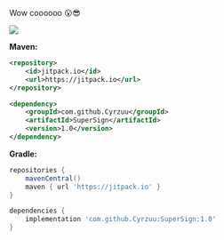 Wow coooooo 😮😎

[![](https://jitpack.io/v/Cyrzuu/SuperSign.svg)](https://jitpack.io/#Cyrzuu/SuperSign)

**Maven:**
```xml
<repository>
    <id>jitpack.io</id>
    <url>https://jitpack.io</url>
</repository>

<dependency>
    <groupId>com.github.Cyrzuu</groupId>
    <artifactId>SuperSign</artifactId>
    <version>1.0</version>
</dependency>
```

**Gradle:**
```groovy
repositories {
    mavenCentral()
    maven { url 'https://jitpack.io' }
}

dependencies {
    implementation 'com.github.Cyrzuu:SuperSign:1.0'
}
```
